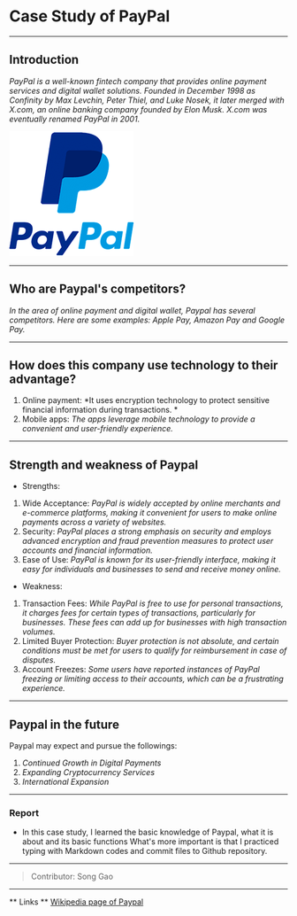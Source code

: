# Case Study of PayPal

---

## Introduction 

*PayPal is a well-known fintech company that provides online payment services and digital wallet solutions. Founded in December 1998 as Confinity by Max Levchin, Peter Thiel, and Luke Nosek, it later merged with X.com, an online banking company founded by Elon Musk. X.com was eventually renamed PayPal in 2001.* 

![Paypal_Logo](images/Paypal_logo.png)

---

## Who are Paypal's competitors?

*In the area of online payment and digital wallet, Paypal has several competitors. Here are some examples: Apple Pay, Amazon Pay and Google Pay.*

---

## How does this company use technology to their advantage? 

1. Online payment: *It uses encryption technology to protect sensitive financial information during transactions. *
2. Mobile apps: *The apps leverage mobile technology to provide a convenient and user-friendly experience.*

---

## Strength and weakness of Paypal

- Strengths: 
1. Wide Acceptance: *PayPal is widely accepted by online merchants and e-commerce platforms, making it convenient for users to make online payments across a variety of websites.*
2. Security: *PayPal places a strong emphasis on security and employs advanced encryption and fraud prevention measures to protect user accounts and financial information.*
3. Ease of Use: *PayPal is known for its user-friendly interface, making it easy for individuals and businesses to send and receive money online.*
- Weakness: 
1. Transaction Fees: *While PayPal is free to use for personal transactions, it charges fees for certain types of transactions, particularly for businesses. These fees can add up for businesses with high transaction volumes.*
2. Limited Buyer Protection: *Buyer protection is not absolute, and certain conditions must be met for users to qualify for reimbursement in case of disputes.*
3. Account Freezes: *Some users have reported instances of PayPal freezing or limiting access to their accounts, which can be a frustrating experience.*

---

## Paypal in the future

Paypal may expect and pursue the followings:

1. *Continued Growth in Digital Payments*
2. *Expanding Cryptocurrency Services*
3. *International Expansion*

---

### Report

- In this case study, I learned the basic knowledge of Paypal, what it is about and its basic functions What's more important is that I practiced typing with Markdown codes and commit files to Github repository. 

---

>  Contributor: Song Gao 

---
** Links **
[Wikipedia page of Paypal](https://en.wikipedia.org/wiki/PayPal)